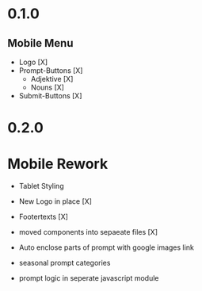 # 0.1.0

## Mobile Menu

- Logo [X]
- Prompt-Buttons [X]
  - Adjektive [X]
  - Nouns [X]
- Submit-Buttons [X]

# 0.2.0

# Mobile Rework

- Tablet Styling
- New Logo in place [X]
- Footertexts [X]
- moved components into sepaeate files [X]


- Auto enclose parts of prompt with google images link
- seasonal prompt categories
- prompt logic in seperate javascript module
